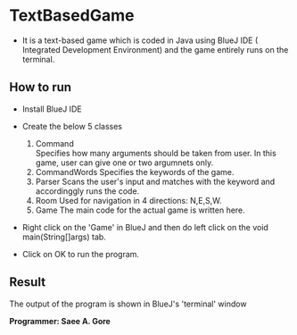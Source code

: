 # TextBasedGame
  - It is a text-based game which is coded in Java using BlueJ IDE ( Integrated Development Environment) and the game entirely runs on the terminal.

## How to run
- Install BlueJ IDE
- Create the below 5 classes 
   1. Command  
      Specifies how many arguments should be taken from user. In this game, user can give one or two argumnets only.
   2. CommandWords
     Specifies the keywords of the game.
   3. Parser
     Scans the user's input and matches with the keyword and accordinggly runs the code.
   4. Room
      Used for navigation in 4 directions: N,E,S,W.
   5. Game
      The main code for the actual game is written here.
      
- Right click on the 'Game' in BlueJ and then do left click on the void main(String[]args) tab.
- Click on OK to run the program.

## Result
 The output of the program is shown in BlueJ's 'terminal' window

**Programmer: Saee A. Gore**
